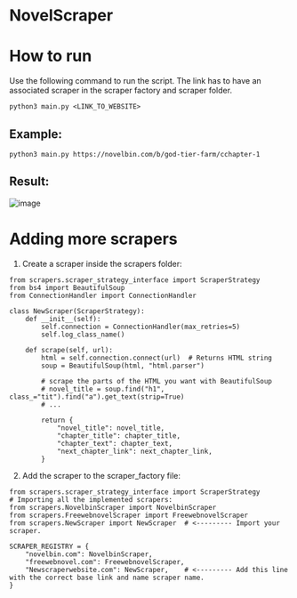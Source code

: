 # NovelScraper

# How to run
Use the following command to run the script. The link has to have an associated scraper in the scraper factory and scraper folder.
```
python3 main.py <LINK_TO_WEBSITE>
```
## Example:
```
python3 main.py https://novelbin.com/b/god-tier-farm/cchapter-1
```
## Result:  
![image](https://github.com/user-attachments/assets/c3c2aa03-a63f-46b2-8a51-3b7fb278fb95)


# Adding more scrapers
1) Create a scraper inside the scrapers folder:
```
from scrapers.scraper_strategy_interface import ScraperStrategy
from bs4 import BeautifulSoup
from ConnectionHandler import ConnectionHandler

class NewScraper(ScraperStrategy):
    def __init__(self):
        self.connection = ConnectionHandler(max_retries=5)
        self.log_class_name()

    def scrape(self, url):
        html = self.connection.connect(url)  # Returns HTML string
        soup = BeautifulSoup(html, "html.parser")

        # scrape the parts of the HTML you want with BeautifulSoup
        # novel_title = soup.find("h1", class_="tit").find("a").get_text(strip=True)
        # ...

        return {
            "novel_title": novel_title,
            "chapter_title": chapter_title,
            "chapter_text": chapter_text,
            "next_chapter_link": next_chapter_link,
        }
```
2) Add the scraper to the scraper_factory file:
```
from scrapers.scraper_strategy_interface import ScraperStrategy
# Importing all the implemented scrapers:
from scrapers.NovelbinScraper import NovelbinScraper
from scrapers.FreewebnovelScraper import FreewebnovelScraper
from scrapers.NewScraper import NewScraper  # <--------- Import your scraper.

SCRAPER_REGISTRY = {
    "novelbin.com": NovelbinScraper,
    "freewebnovel.com": FreewebnovelScraper,
    "Newscraperwebsite.com": NewScraper,    # <--------- Add this line with the correct base link and name scraper name.
}
```
